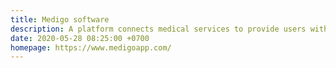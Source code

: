 ```yaml
---
title: Medigo software
description: A platform connects medical services to provide users with 24/7 remote medical care and consultation services.
date: 2020-05-28 08:25:00 +0700
homepage: https://www.medigoapp.com/
---
```

